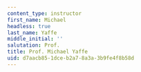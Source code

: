 ```yaml
---
content_type: instructor
first_name: Michael
headless: true
last_name: Yaffe
middle_initial: ''
salutation: Prof.
title: Prof. Michael Yaffe
uid: d7aacb85-1dce-b2a7-8a3a-3b9fe4f8b58d
---
```

